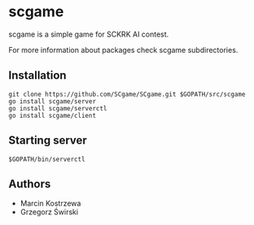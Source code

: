 scgame
======

scgame is a simple game for SCKRK AI contest.

For more information about packages check scgame subdirectories.

Installation
------------

```
git clone https://github.com/SCgame/SCgame.git $GOPATH/src/scgame
go install scgame/server
go install scgame/serverctl
go install scgame/client
```

Starting server
---------------

`$GOPATH/bin/serverctl`

Authors
-------

* Marcin Kostrzewa
* Grzegorz Świrski
